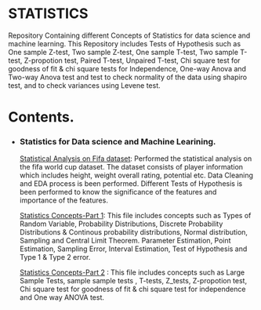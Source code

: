 # STATISTICS
Repository Containing different Concepts of Statistics for data science and machine learning. This Repository includes Tests of Hypothesis such as One sample Z-test, Two sample Z-test, One sample T-test, Two sample T-test, Z-propotion test, Paired T-test, Unpaired T-test, Chi square test for goodness of fit & chi square tests for Independence, One-way Anova and Two-way Anova test and test to check normality of the data using shapiro test, and to check variances using Levene test.
# Contents.
  
 - ### Statistics for Data science and Machine Learining.
    
      [Statistical Analysis on Fifa dataset](https://github.com/VikasHM66/STATISTICS/blob/main/Statistics%20Mini%20Project.ipynb): Performed the statistical analysis on the fifa world cup dataset. The dataset consists of player information which includes height, weight overall rating, potential etc. Data Cleaning and EDA process is been performed. Different Tests of Hypothesis is been performed to know the significance of the features and importance of the features.
      
      [Statistics Concepts-Part 1](https://github.com/VikasHM66/STATISTICS/blob/main/Concepts%20of%20Statistics%20-%20Part%201.ipynb): This file includes concepts such as Types of Random Variable, Probability Distributions, Discrete Probability Distributions & Continous probability distributions, Normal distribution, Sampling and Central Limit Theorem.
      Parameter Estimation, Point Estimation, Sampling Error, Interval Estimation, Test of Hypothesis and Type 1 & Type 2 error.
      
      [Statistics Concepts-Part 2](https://github.com/VikasHM66/STATISTICS/blob/main/Concepts%20of%20Statistics%20-%20Part%202.ipynb) : This file includes concepts such as Large Sample Tests, sample sample tests , T-tests, Z_tests, Z-propotion test, Chi square test for goodness of fit & chi square test for independence and One way ANOVA test.
    
